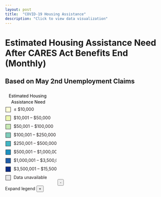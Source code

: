 ```yaml
---
layout: post
title:  "COVID-19 Housing Assistance"
description: "Click to view data visualization"
---
```

<main id="map" class="map"></main>

<div class="map__title-box">
  <h1 class="map__title">Estimated Housing Assistance Need After CARES Act Benefits End (Monthly)</h1>
  <h2 class="map__subtitle">Based on May 2nd Unemployment Claims</h2>
</div>
<aside class="legend__wrapper">
  <svg height="308" width="168" class="legend">
    <text x="12" y="24" class="legend__title">Estimated Housing</text>
    <text x="20" y="44" class="legend__title">Assistance Need</text>
    <rect x="2" y="56" width="16" height="16" fill="#ffffd9" stroke="#231F20"/>
    <text x="28" y="68" class="legend__entry" fill="#231F20">≤ $10,000</text>
    <rect x="2" y="84" width="16" height="16" fill="#edf8b1" stroke="#231F20"/>
    <text x="28" y="96" class="legend__entry" fill="#231F20">$10,001 – $50,000</text>
    <rect x="2" y="112" width="16" height="16" fill="#c7e9b4" stroke="#231F20"/>
    <text x="28" y="124" class="legend__entry" fill="#231F20">$50,001 – $100,000</text>
    <rect x="2" y="140" width="16" height="16" fill="#7fcdbb" stroke="#231F20"/>
    <text x="28" y="152" class="legend__entry" fill="#231F20">$100,001 – $250,000</text>
    <rect x="2" y="168" width="16" height="16" fill="#41b6c4" stroke="#231F20"/>
    <text x="28" y="180" class="legend__entry" fill="#231F20">$250,001 – $500,000</text>
    <rect x="2" y="196" width="16" height="16" fill="#1d91c0" stroke="#231F20"/>
    <text x="28" y="208" class="legend__entry" fill="#231F20">$500,001 – $1,000,000</text>
    <rect x="2" y="224" width="16" height="16" fill="#225ea8" stroke="#231F20"/>
    <text x="28" y="236" class="legend__entry" fill="#231F20">$1,000,001 – $3,500,000</text>
    <rect x="2" y="252" width="16" height="16" fill="#0c2c84" stroke="#231F20"/>
    <text x="28" y="264" class="legend__entry" fill="#231F20">$3,500,001 – $15,500,000</text>
    <rect x="2" y="280" width="16" height="16" fill="#e8e8e8" stroke="#231F20"/>
    <text x="28" y="292" class="legend__entry" fill="#231F20">Data unavailable</text>
  </svg>
  <button type="button" class="button__collapsible button__collapsible--minus">-</button>
  <div>
    <label for="button__collapsible--plus" class="maximize-instructions">Expand legend</label>
    <button type="button" class="button__collapsible button__collapsible--plus">+</button>
  </div>

</aside>
<script src="{{'assets/javascripts/housing-assistance-map.js' | absolute_url }}" type="module"></script>